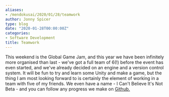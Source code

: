 ```yaml
---
aliases:
- /mendokusai/2020/01/28/teamwork
author: Jonny Spicer
type: blog
date: "2020-01-28T00:00:00Z"
categories:
- Software Development
title: Teamwork
---
```

This weekend is the Global Game Jam, and this year we have been infinitely more organised than last - we've got a full team of 6(!)
before the event has even started, and we've already decided on an engine and a version control system. It will be fun to try and
learn some Unity and make a game, but the thing I am most looking forward to is certainly the element of working in a team with
five of my friends. We even have a name - I Can't Believe It's Not Beta - and you can follow any progress we make on [Github.](https://github.com/ICantBelieveItsNotBeta)
